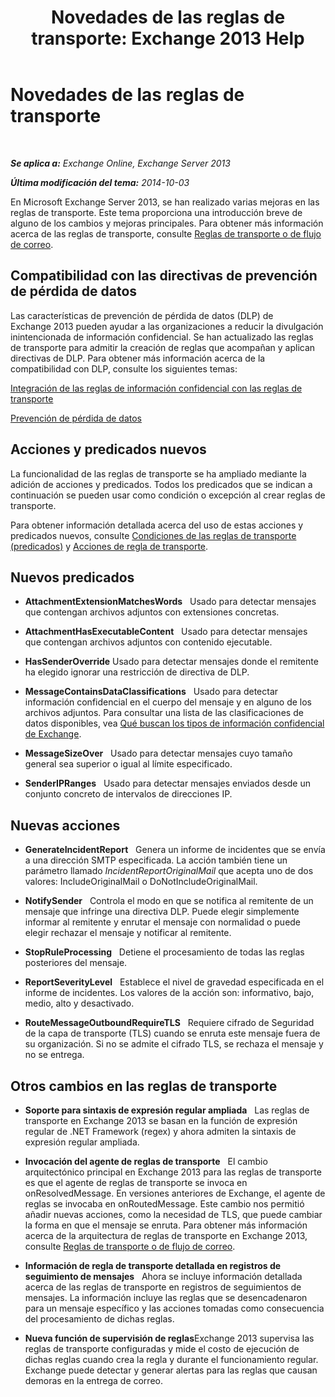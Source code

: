 ﻿---
title: 'Novedades de las reglas de transporte: Exchange 2013 Help'
TOCTitle: Novedades de las reglas de transporte
ms:assetid: 0c2fc0b5-3cd2-4d79-aa2b-0c7622ae15a8
ms:mtpsurl: https://technet.microsoft.com/es-es/library/JJ150483(v=EXCHG.150)
ms:contentKeyID: 48267615
ms.date: 04/23/2018
mtps_version: v=EXCHG.150
ms.translationtype: HT
---

# Novedades de las reglas de transporte

 

_**Se aplica a:** Exchange Online, Exchange Server 2013_

_**Última modificación del tema:** 2014-10-03_

En Microsoft Exchange Server 2013, se han realizado varias mejoras en las reglas de transporte. Este tema proporciona una introducción breve de alguno de los cambios y mejoras principales. Para obtener más información acerca de las reglas de transporte, consulte [Reglas de transporte o de flujo de correo](mail-flow-rules-transport-rules-in-exchange-2013-exchange-2013-help.md).

## Compatibilidad con las directivas de prevención de pérdida de datos

Las características de prevención de pérdida de datos (DLP) de Exchange 2013 pueden ayudar a las organizaciones a reducir la divulgación inintencionada de información confidencial. Se han actualizado las reglas de transporte para admitir la creación de reglas que acompañan y aplican directivas de DLP. Para obtener más información acerca de la compatibilidad con DLP, consulte los siguientes temas:

[Integración de las reglas de información confidencial con las reglas de transporte](https://docs.microsoft.com/es-es/exchange/voice-mail-unified-messaging/automatically-answer-and-route-calls/create-menu-navigation)

[Prevención de pérdida de datos](https://docs.microsoft.com/es-es/exchange/security-and-compliance/data-loss-prevention/data-loss-prevention)

## Acciones y predicados nuevos

La funcionalidad de las reglas de transporte se ha ampliado mediante la adición de acciones y predicados. Todos los predicados que se indican a continuación se pueden usar como condición o excepción al crear reglas de transporte.

Para obtener información detallada acerca del uso de estas acciones y predicados nuevos, consulte [Condiciones de las reglas de transporte (predicados)](mail-flow-rule-conditions-and-exceptions-predicates-in-exchange-2013-exchange-2013-help.md) y [Acciones de regla de transporte](mail-flow-rule-actions-in-exchange-2013-exchange-2013-help.md).

## Nuevos predicados

  -  **AttachmentExtensionMatchesWords**   Usado para detectar mensajes que contengan archivos adjuntos con extensiones concretas.

  -  **AttachmentHasExecutableContent**   Usado para detectar mensajes que contengan archivos adjuntos con contenido ejecutable.

  -  **HasSenderOverride** Usado para detectar mensajes donde el remitente ha elegido ignorar una restricción de directiva de DLP.

  -  **MessageContainsDataClassifications**   Usado para detectar información confidencial en el cuerpo del mensaje y en alguno de los archivos adjuntos. Para consultar una lista de las clasificaciones de datos disponibles, vea [Qué buscan los tipos de información confidencial de Exchange](what-the-sensitive-information-types-in-exchange-look-for-exchange-online-help.md).

  -  **MessageSizeOver**   Usado para detectar mensajes cuyo tamaño general sea superior o igual al límite especificado.

  -  **SenderIPRanges**   Usado para detectar mensajes enviados desde un conjunto concreto de intervalos de direcciones IP.

## Nuevas acciones

  -  **GenerateIncidentReport**   Genera un informe de incidentes que se envía a una dirección SMTP especificada. La acción también tiene un parámetro llamado *IncidentReportOriginalMail* que acepta uno de dos valores: IncludeOriginalMail o DoNotIncludeOriginalMail.

  -  **NotifySender**   Controla el modo en que se notifica al remitente de un mensaje que infringe una directiva DLP. Puede elegir simplemente informar al remitente y enrutar el mensaje con normalidad o puede elegir rechazar el mensaje y notificar al remitente.

  -  **StopRuleProcessing**   Detiene el procesamiento de todas las reglas posteriores del mensaje.

  -  **ReportSeverityLevel**   Establece el nivel de gravedad especificada en el informe de incidentes. Los valores de la acción son: informativo, bajo, medio, alto y desactivado.

  -  **RouteMessageOutboundRequireTLS**   Requiere cifrado de Seguridad de la capa de transporte (TLS) cuando se enruta este mensaje fuera de su organización. Si no se admite el cifrado TLS, se rechaza el mensaje y no se entrega.

## Otros cambios en las reglas de transporte

  - **Soporte para sintaxis de expresión regular ampliada**   Las reglas de transporte en Exchange 2013 se basan en la función de expresión regular de .NET Framework (regex) y ahora admiten la sintaxis de expresión regular ampliada.

  - **Invocación del agente de reglas de transporte**   El cambio arquitectónico principal en Exchange 2013 para las reglas de transporte es que el agente de reglas de transporte se invoca en onResolvedMessage. En versiones anteriores de Exchange, el agente de reglas se invocaba en onRoutedMessage. Este cambio nos permitió añadir nuevas acciones, como la necesidad de TLS, que puede cambiar la forma en que el mensaje se enruta. Para obtener más información acerca de la arquitectura de reglas de transporte en Exchange 2013, consulte [Reglas de transporte o de flujo de correo](mail-flow-rules-transport-rules-in-exchange-2013-exchange-2013-help.md).

  - **Información de regla de transporte detallada en registros de seguimiento de mensajes**   Ahora se incluye información detallada acerca de las reglas de transporte en registros de seguimientos de mensajes. La información incluye las reglas que se desencadenaron para un mensaje específico y las acciones tomadas como consecuencia del procesamiento de dichas reglas.

  - **Nueva función de supervisión de reglas**Exchange 2013 supervisa las reglas de transporte configuradas y mide el costo de ejecución de dichas reglas cuando crea la regla y durante el funcionamiento regular. Exchange puede detectar y generar alertas para las reglas que causan demoras en la entrega de correo.

